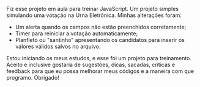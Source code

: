 Fiz esse projeto em aula para treinar JavaScript. Um projeto simples simulando uma votação na Urna Eletrônica.
Minhas alterações foram: 
- Um alerta quando os campos não estão preenchidos corretamente;
- Timer para reiniciar a votação automaticamente;
- Planfleto ou "santinho" apresentando os candidatos para inserir os valores válidos salvos no arquivo.

Estou iniciando os meus estudos, e esse foi um projeto para treinamento. Aceito e inclusive gostaria de sugestões, dicas, sacadas,
críticas e feedback para que eu possa melhorar meus códigos e a maneira com que programo. Obrigado! 